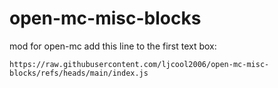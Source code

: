 # open-mc-misc-blocks
mod for open-mc
add this line to the first text box:
```
https://raw.githubusercontent.com/ljcool2006/open-mc-misc-blocks/refs/heads/main/index.js
```
